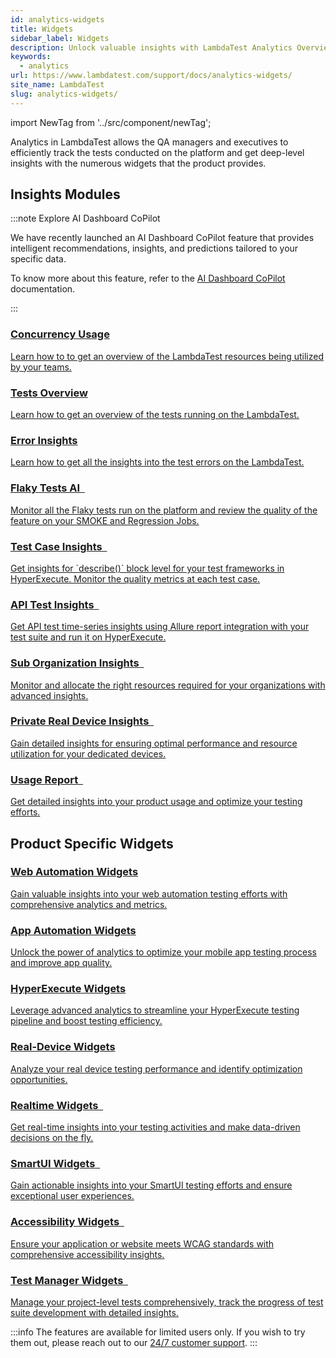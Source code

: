 ```yaml
---
id: analytics-widgets
title: Widgets
sidebar_label: Widgets
description: Unlock valuable insights with LambdaTest Analytics Overview, providing a detailed analysis of your testing data to optimize and improve your testing processes.
keywords:
  - analytics
url: https://www.lambdatest.com/support/docs/analytics-widgets/
site_name: LambdaTest
slug: analytics-widgets/
---
```


<script type="application/ld+json"
      dangerouslySetInnerHTML={{ __html: JSON.stringify({
       "@context": "https://schema.org",
        "@type": "BreadcrumbList",
        "itemListElement": [{
          "@type": "ListItem",
          "position": 1,
          "name": "Home",
          "item": "https://www.lambdatest.com"
        },{
          "@type": "ListItem",
          "position": 2,
          "name": "Support",
          "item": "https://www.lambdatest.com/support/docs/"
        },{
          "@type": "ListItem",
          "position": 3,
          "name": "Analytics Widgets",
          "item": "https://www.lambdatest.com/support/docs/analytics-widgets/"
        }]
      })
    }}
></script>

import NewTag from '../src/component/newTag';


Analytics in LambdaTest allows the QA managers and executives to efficiently track the tests conducted on the platform and get deep-level insights with the numerous widgets that the product provides.

## Insights Modules

:::note Explore AI Dashboard CoPilot

We have recently launched an AI Dashboard CoPilot <NewTag value="BETA" bgColor="#ffec02" color="#000" /> feature that provides intelligent recommendations, insights, and predictions tailored to your specific data.

To know more about this feature, refer to the [AI Dashboard CoPilot](/docs/analytics-dashboard-copilot/) documentation.

:::

<div className="support_main">  
<a href="/support/docs/analytics-modules-resource-utilization/">
    <div className="support_inners">
      <h3>Concurrency Usage</h3>
      <p>Learn how to to get an overview of the LambdaTest resources being utilized by your teams.</p>
    </div>
  </a>
  <a href="/support/docs/analytics-modules-automation-test-overview/">
    <div className="support_inners">
      <h3>Tests Overview</h3>
      <p>Learn how to get an overview of the tests running on the LambdaTest.</p>
    </div>
  </a>
  <a href="/support/docs/analytics-modules-test-intelligence-command-logs-analytics/">
    <div className="support_inners">
      <h3>Error Insights</h3>
      <p>Learn how to get all the insights into the test errors on the LambdaTest.</p>
    </div>
  </a>
  <a href="/support/docs/analytics-modules-test-intelligence-flaky-test-analytics/">
    <div className="support_inners">
      <h3>Flaky Tests AI &nbsp; <NewTag value="BETA" bgColor="#ffec02" color="#000" /></h3>
      <p>Monitor all the Flaky tests run on the platform and review the quality of the feature on your SMOKE and Regression Jobs.</p>
    </div>
  </a>
  <a href="/support/docs/analytics-test-case-insights/">
    <div className="support_inners">
      <h3>Test Case Insights &nbsp; <NewTag value="BETA" bgColor="#ffec02" color="#000" /></h3>
      <p>Get insights for `describe()` block level for your test frameworks in HyperExecute. Monitor the quality metrics at each test case.</p>
    </div>
  </a>
  <a href="/support/docs/analytics-allure-api-widgets/">
    <div className="support_inners">
      <h3>API Test Insights &nbsp; <NewTag value="BETA" bgColor="#ffec02" color="#000" /></h3>
      <p>Get API test time-series insights using Allure report integration with your test suite and run it on HyperExecute.</p>
    </div>
  </a>
  <a href="/support/docs/analytics-sub-organization-widgets/">
    <div className="support_inners">
      <h3>Sub Organization Insights &nbsp; <NewTag value="BETA" bgColor="#ffec02" color="#000" /></h3>
      <p>Monitor and allocate the right resources required for your organizations with advanced insights.</p>
    </div>
  </a>
  <a href="/support/docs/insights-private-real-devices/">
    <div className="support_inners">
      <h3>Private Real Device Insights &nbsp; <NewTag value="BETA" bgColor="#ffec02" color="#000" /></h3>
      <p>Gain detailed insights for ensuring optimal performance and resource utilization for your dedicated devices.</p>
    </div>
  </a>
  <a href="/support/docs/insights-private-real-devices/">
    <div className="support_inners">
      <h3>Usage Report &nbsp; <NewTag value="BETA" bgColor="#ffec02" color="#000" /></h3>
      <p>Get detailed insights into your product usage and optimize your testing efforts.</p>
    </div>
  </a>
</div>

## Product Specific Widgets

<div className="support_main">

<a href="/support/docs/analytics-modules-automation-test-overview/">
  <div className="support_inners">
    <h3>Web Automation Widgets</h3>
    <p>Gain valuable insights into your web automation testing efforts with comprehensive analytics and metrics.</p>
  </div>
</a>

<a href="/support/docs/analytics-modules-automation-test-overview/">
  <div className="support_inners">
    <h3>App Automation Widgets</h3>
    <p>Unlock the power of analytics to optimize your mobile app testing process and improve app quality.</p>
  </div>
</a>

<a href="/support/docs/analytics-modules-hyperexecute/">
  <div className="support_inners">
    <h3>HyperExecute Widgets</h3>
    <p>Leverage advanced analytics to streamline your HyperExecute testing pipeline and boost testing efficiency.</p>
  </div>
</a>

<a href="/support/docs/analytics-modules-manual-test-overview/">
  <div className="support_inners">
    <h3>Real-Device Widgets</h3>
    <p>Analyze your real device testing performance and identify optimization opportunities.</p>
  </div>
</a>

<a href="/support/docs/analytics-modules-manual-test-overview/">
  <div className="support_inners">
    <h3>Realtime Widgets &nbsp; <NewTag value="BETA" bgColor="#ffec02" color="#000" /></h3>
    <p>Get real-time insights into your testing activities and make data-driven decisions on the fly.</p>
  </div>
</a>

<a href="/support/docs/analytics-modules-smartui-analytics/">
  <div className="support_inners">
    <h3>SmartUI Widgets &nbsp; <NewTag value="BETA" bgColor="#ffec02" color="#000" /></h3>
    <p>Gain actionable insights into your SmartUI testing efforts and ensure exceptional user experiences.</p>
  </div>
</a>
<a href="/support/docs/analytics-modules-accessibility-widgets/">
  <div className="support_inners">
    <h3>Accessibility Widgets &nbsp; <NewTag value="BETA" bgColor="#ffec02" color="#000" /></h3>
    <p>Ensure your application or website meets WCAG standards with comprehensive accessibility insights.</p>
  </div>
</a>
<a href="/support/docs/analytics-modules-test-manager-widgets/">
  <div className="support_inners">
    <h3>Test Manager Widgets &nbsp; <NewTag value="BETA" bgColor="#ffec02" color="#000" /></h3>
    <p>Manage your project-level tests comprehensively, track the progress of test suite development with detailed insights.</p>
  </div>
</a>

</div>

:::info
The <NewTag value="BETA" bgColor="#ffec02" color="#000" /> features are available for limited users only. If you wish to try them out, please reach out to our [24/7 customer support](mailto:support@lambdatest.com).
:::

